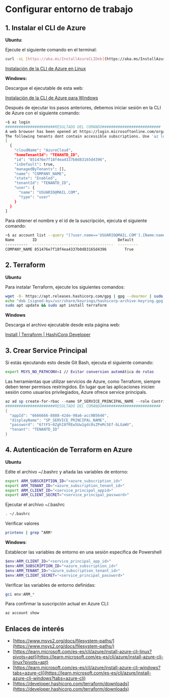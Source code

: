 # Configurar entorno de trabajo

## 1. Instalar el CLI de Azure

**Ubuntu**:

Ejecute el siguiente comando en el terminal:

```bash
curl -sL [https://aka.ms/InstallAzureCLIDeb](https://aka.ms/InstallAzureCLIDeb) | sudo bash
```

[Instalación de la CLI de Azure en Linux](https://learn.microsoft.com/es-es/cli/azure/install-azure-cli-linux?pivots=apt)

**Windows:**

Descargue el ejecutable de esta web:

[Instalación de la CLI de Azure para Windows](https://learn.microsoft.com/es-es/cli/azure/install-azure-cli-windows?tabs=azure-cli)

Después de ejecutar los pasos anteriores, debemos iniciar sesión en la CLI de Azure con el siguiente comando:

```bash
~$ az login
######################RESULTADO DEL COMANDO##########################
A web browser has been opened at https://login.microsoftonline.com/organizations/oauth2/v2.0/authorize. Please continue the login in the web browser. If no web browser is available or if the web browser fails to open, use device code flow with `az login --use-device-code`.
The following tenants dont contain accessible subscriptions. Use 'az login --allow-no-subscriptions' to have tenant level access.
[
  {
    "cloudName": "AzureCloud",
    "homeTenantId": "TENANTD_ID",
    "id": "851476e7f18f4ea4337b0d83165d4396",
    "isDefault": true,
    "managedByTenants": [],
    "name": "COMPANY_NAME",
    "state": "Enabled",
    "tenantId": "TENANTD_ID",
    "user": {
      "name": "USUARIO@MAIL.COM",
      "type": "user"
    }
  }
]
```

Para obtener el nombre y el id de la suscripción, ejecuta el siguiente comando:

```bash
~$ az account list --query "[?user.name=='USUARIO@MAIL.COM'].{Name:name, ID:id, Default:isDefault}" --output Table
Name        ID                                    Default
----------  ------------------------------------  ---------
COMPANY_NAME 851476e7f18f4ea4337b0d83165d4396        True
```

## 2. Terraform

**Ubuntu**

Para instalar Terraform, ejecute los siguientes comandos:

```bash
wget -O- https://apt.releases.hashicorp.com/gpg | gpg --dearmor | sudo tee /usr/share/keyrings/hashicorp-archive-keyring.gpg
echo "deb [signed-by=/usr/share/keyrings/hashicorp-archive-keyring.gpg] https://apt.releases.hashicorp.com $(lsb_release -cs) main" | sudo tee /etc/apt/sources.list.d/hashicorp.list
sudo apt update && sudo apt install terraform
```

**Windows**

Descarga el archivo ejecutable desde esta página web:

[Install | Terraform | HashiCorp Developer](https://developer.hashicorp.com/terraform/downloads)

## 3. Crear Service Principal

Si estás ejecutando esto desde Git Bash, ejecuta el siguiente comando:

```bash
export MSYS_NO_PATHCONV=1 // Evitar conversion automática de rutas
```

Las herramientas que utilizar servicios de Azure, como Terraform, siempre deben tener permisos restringidos. En lugar que las aplicaciones inicien sesión como usuarios privilegiados, Azure ofrece service principals.

```powershell
az ad sp create-for-rbac --name SP_SERVICE_PRINCIPAL_NAME --role Contributor --scopes /subscriptions/<subscription_id>
######################RESULTADO DEL COMANDO##########################
{
  "appId": "6666666-8888-42de-98a6-acc9B5646",
  "displayName": "SP_SERVICE_PRINCIPAL_NAME",
  "password": "67tF5~8ZghI8fREw5Uw1gdc0sZPeMc5Ef-bLGaWV",
  "tenant": "TENANTD_ID"
}
```

## 4. Autenticación de Terraform en Azure

**Ubuntu**

Edite el archivo ~/.bashrc y añada las variables de entorno:

```bash
export ARM_SUBSCRIPTION_ID="<azure_subscription_id>"
export ARM_TENANT_ID="<azure_subscription_tenant_id>"
export ARM_CLIENT_ID="<service_principal_appid>"
export ARM_CLIENT_SECRET="<service_principal_password>"
```

Ejecutar el archivo ~/.bashrc

```bash
. ~/.bashrc
```

Verificar valores

```bash
printenv | grep ^ARM*
```

**Windows**:

Establecer las variables de entorno en una sesión específica de Powershell

```powershell
$env:ARM_CLIENT_ID="<service_principal_app_id>"
$env:ARM_SUBSCRIPTION_ID="<azure_subscription_id>"
$env:ARM_TENANT_ID="<azure_subscription_tenant_id>"
$env:ARM_CLIENT_SECRET="<service_principal_password>"
```

Verificar las variables de entorno definidas:

```powershell
gci env:ARM_*
```

Para confirmar la suscripción actual en Azure CLI:

```powershell
az account show
```

## Enlaces de interés

- [https://www.msys2.org/docs/filesystem-paths/](https://www.msys2.org/docs/filesystem-paths/)
- [https://learn.microsoft.com/es-es/cli/azure/install-azure-cli-linux?pivots=apt](https://learn.microsoft.com/es-es/cli/azure/install-azure-cli-linux?pivots=apt)
- [https://learn.microsoft.com/es-es/cli/azure/install-azure-cli-windows?tabs=azure-cli](https://learn.microsoft.com/es-es/cli/azure/install-azure-cli-windows?tabs=azure-cli)
- [https://developer.hashicorp.com/terraform/downloads](https://developer.hashicorp.com/terraform/downloads)
